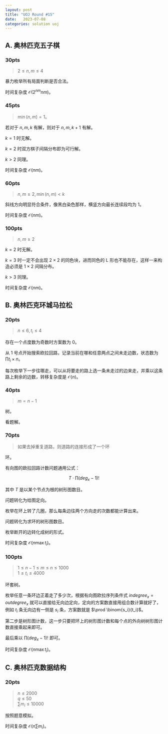 ```yaml
---
layout: post
title: "UOJ Round #15"
date:   2023-07-08
categories: solution uoj
---
```


## A. 奥林匹克五子棋

### 30pts

>   $2 \le n, m \le 4$

暴力枚举所有局面判断是否合法。

时间复杂度 $\mathcal O(2^{n m} n m)$。

### 45pts

>   $\min(n, m) = 1$。

若对于 $n, m, k$ 有解，则对于 $n, m, k + 1$ 有解。

$k = 1$ 时无解。

$k = 2$ 时双方棋子间隔分布即为可行解。

$k \gt 2$ 同理。

时间复杂度 $\mathcal O(n m)$。

### 60pts

>   $n, m \ge 2, \min(n, m) \lt k$

斜线方向明显符合条件，像黑白染色那样，横竖方向最长连续段均为 $1$。

时间复杂度 $\mathcal O(n m)$。

### 100pts

>   $n, m \ge 2$

$k = 2$ 时无解。

$k = 3$ 时一定不会出现 $2 \times 2$ 的同色块，进而同色的 L 形也不能存在，这样一来构造必须是 $1 \times 2$ 间隔分布。

$k \gt 3$ 同理。

时间复杂度 $\mathcal O(n m)$。

## B. 奥林匹克环城马拉松

### 20pts

>   $n \le 6, t_i \le 4$

存在一个点度数为奇数时方案数为 $0$。

从 $1$ 号点开始搜索欧拉回路，记录当前在哪和任意两点之间未走边数，状态数为 $\prod t_i \times n$。

每次枚举下一步往哪走，可以从将要走的路上选一条未走过的边来走，并乘以这条路上剩余的边数，转移复杂度是 $\mathcal O(n)$。

### 40pts

>   $m = n - 1$

树。

看题解。

### 70pts

>   如果去掉重复道路，则道路的连接形成了一个环

环。

有向图的欧拉回路计数问题通用公式：

$$T \cdot \prod (deg_x - 1)!$$

其中 $T$ 是以某个节点为根的树形图数目。

问题转化为给图定向。

枚举在环上转了几圈，那么每条边往两个方向走的次数都能计算出来。

问题转化为求环的树形图数目。

枚举断开的边转化成树的形式。

时间复杂度 $\mathcal O(n \max t_i)$。

### 100pts

>   $1 \le n - 1 \le m \le n \le 1000$  
>   $1 \le t_i \le 4000$

环套树。

枚举任意一条环边正着走了多少次，根据有向图欧拉序列条件式 $indegree_x = outdegree_x$ 就可以直接给无向边定向，定向的方案数直接用组合数计算就好了，例如 $t_i$ 条无向边有一侧是 $s_i$ 条，方案数就是 $\prod \binom{s_i}{t_i}$。

第二步是树形图计数，这一步只要把环上的树形图计数和每个点的外向树树形图计数直接乘起来即可。

最后乘以 $\prod (deg_x-1)!$ 即可。

时间复杂度 $\mathcal O(n \max t_i)$。

## C. 奥林匹克数据结构

### 20pts

>   $n \le 2000$  
>   $q \le 50$  
>   $\sum m_i\le 10000$

按照题意模拟。

时间复杂度 $\mathcal O(n \sum m_i)$。